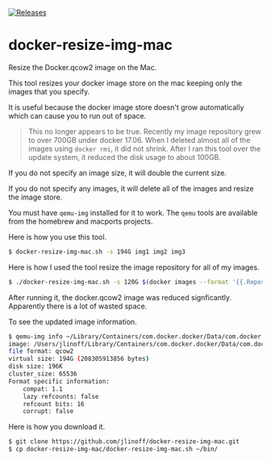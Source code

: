 [![Releases](https://img.shields.io/github/release/jlinoff/docker-resize-img-mac.svg?style=flat)](https://github.com/jlinoff/docker-resize-img-mac/releases)

# docker-resize-img-mac
Resize the Docker.qcow2 image on the Mac.

This tool resizes your docker image store on the mac keeping only the images that you specify.

It is useful because the docker image store doesn't grow automatically which can cause you to run out of space.
> This no longer appears to be true. Recently my image repository grew to over 700GB under docker 17.06. When I deleted almost all of the images using `docker rmi`, it did not shrink. After I ran this tool over the update system, it reduced the disk usage to about 100GB.

If you do not specify an image size, it will double the current size.

If you do not specify any images, it will delete all of the images and resize the image store.

You must have `qemu-img` installed for it to work. The `qemu` tools are available from the homebrew and macports projects.

Here is how you use this tool.

```bash
$ docker-resize-img-mac.sh -s 194G img1 img2 img3
```

Here is how I used the tool resize the image repository for all of my images.

```bash
$ ./docker-resize-img-mac.sh -s 120G $(docker images --format '{{.Repository}}')
```

After running it, the docker.qcow2 image was reduced signficantly. Apparently there is a lot of wasted space.

To see the updated image information.
```bash
$ qemu-img info ~/Library/Containers/com.docker.docker/Data/com.docker.driver.amd64-linux/Docker.qcow2 
image: /Users/jlinoff/Library/Containers/com.docker.docker/Data/com.docker.driver.amd64-linux/Docker.qcow2
file format: qcow2
virtual size: 194G (208305913856 bytes)
disk size: 196K
cluster_size: 65536
Format specific information:
    compat: 1.1
    lazy refcounts: false
    refcount bits: 16
    corrupt: false
```

Here is how you download it.

```bash
$ git clone https://github.com/jlinoff/docker-resize-img-mac.git
$ cp docker-resize-img-mac/docker-resize-img-mac.sh ~/bin/
```
